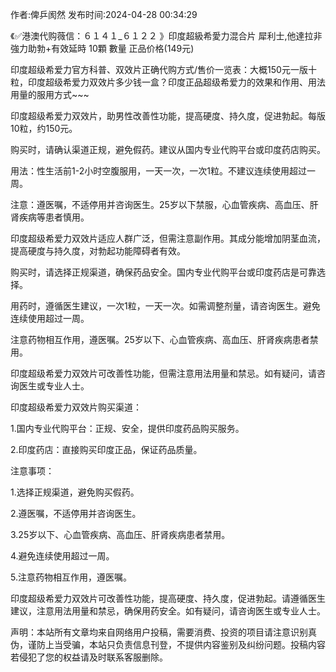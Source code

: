 <p>作者:俾乒阂然 发布时间:2024-04-28 00:34:29</p>
<p>《✅港澳代购薇信：６１４１_６１２２ 》印度超級希愛力混合片 犀利士,他達拉非 強力助勃+有效延時 10顆 數量 正品价格(149元) </p>
									<p>印度超级希爱力官方科普、双效片正确代购方式/售价一览表：大概150元一版十粒，印度超级希爱力双效片多少钱一盒？印度正品超级希爱力的效果和作用、用法用量的服用方式~~~</p><p></p><p>印度超级希爱力双效片，助男性改善性功能，提高硬度、持久度，促进勃起。每版10粒，约150元。</p><p>购买时，请确认渠道正规，避免假药。建议从国内专业代购平台或印度药店购买。</p><p>用法：性生活前1-2小时空腹服用，一天一次，一次1粒。不建议连续使用超过一周。</p><p>注意：遵医嘱，不适停用并咨询医生。25岁以下禁服，心血管疾病、高血压、肝肾疾病等患者慎用。</p><p>印度超级希爱力双效片适应人群广泛，但需注意副作用。其成分能增加阴茎血流，提高硬度与持久度，对勃起功能障碍者有效。</p><p>购买时，请选择正规渠道，确保药品安全。国内专业代购平台或印度药店是可靠选择。</p><p>用药时，遵循医生建议，一次1粒，一天一次。如需调整剂量，请咨询医生。避免连续使用超过一周。</p><p>注意药物相互作用，遵医嘱。25岁以下、心血管疾病、高血压、肝肾疾病患者禁用。</p><p>印度超级希爱力双效片可改善性功能，但需注意用法用量和禁忌。如有疑问，请咨询医生或专业人士。</p><p>印度超级希爱力双效片购买渠道：</p><p>1.国内专业代购平台：正规、安全，提供印度药品购买服务。</p><p>2.印度药店：直接购买印度正品，保证药品质量。</p><p>注意事项：</p><p>1.选择正规渠道，避免购买假药。</p><p>2.遵医嘱，不适停用并咨询医生。</p><p>3.25岁以下、心血管疾病、高血压、肝肾疾病患者禁用。</p><p>4.避免连续使用超过一周。</p><p>5.注意药物相互作用，遵医嘱。</p><p>印度超级希爱力双效片可改善性功能，提高硬度、持久度，促进勃起。请遵循医生建议，注意用法用量和禁忌，确保用药安全。如有疑问，请咨询医生或专业人士。</p>				声明：本站所有文章均来自网络用户投稿，需要消费、投资的项目请注意识别真伪，谨防上当受骗，本站只负责信息刊登，不提供内容鉴别及纠纷问题。投稿内容若侵犯了您的权益请及时联系客服删除。				
